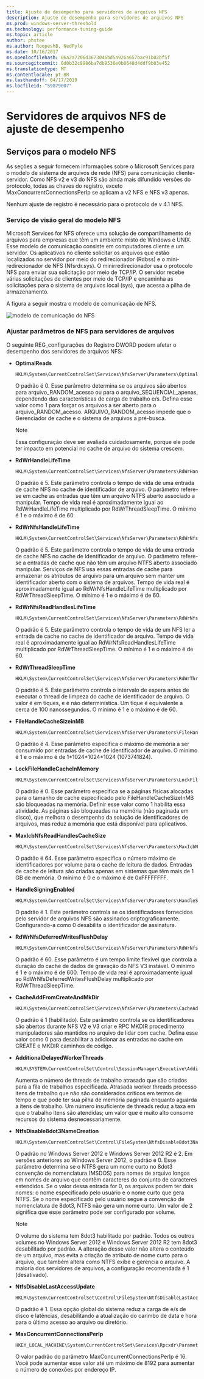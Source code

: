 ```yaml
---
title: Ajuste de desempenho para servidores de arquivos NFS
description: Ajuste de desempenho para servidores de arquivos NFS
ms.prod: windows-server-threshold
ms.technology: performance-tuning-guide
ms.topic: article
author: phstee
ms.author: RoopeshB, NedPyle
ms.date: 10/16/2017
ms.openlocfilehash: 06a2a7206d3673046bd5a926a657bac91b02bf5f
ms.sourcegitcommit: 0d0b32c8986ba7db9536e0b8648d4ddf9b03e452
ms.translationtype: MT
ms.contentlocale: pt-BR
ms.lasthandoff: 04/17/2019
ms.locfileid: "59879007"
---
```

# <a name="performance-tuning-nfs-file-servers"></a>Servidores de arquivos NFS de ajuste de desempenho

## <a href="" id="servicesnfs"></a>Serviços para o modelo NFS


As seções a seguir fornecem informações sobre o Microsoft Services para o modelo de sistema de arquivos de rede (NFS) para comunicação cliente-servidor. Como NFS v2 e v3 do NFS são ainda mais difundido versões do protocolo, todas as chaves do registro, exceto MaxConcurrentConnectionsPerIp se aplicam a v2 NFS e NFS v3 apenas.

Nenhum ajuste de registro é necessário para o protocolo de v 4.1 NFS.

### <a name="service-for-nfs-model-overview"></a>Serviço de visão geral do modelo NFS

Microsoft Services for NFS oferece uma solução de compartilhamento de arquivos para empresas que têm um ambiente misto de Windows e UNIX. Esse modelo de comunicação consiste em computadores cliente e um servidor. Os aplicativos no cliente solicitar os arquivos que estão localizados no servidor por meio do redirecionador (Rdbss) e o mini-redirecionador de NFS (Nfsrdr.sys). O minirredirecionador usa o protocolo NFS para enviar sua solicitação por meio de TCP/IP. O servidor recebe várias solicitações de clientes por meio de TCP/IP e encaminha as solicitações para o sistema de arquivos local (sys), que acessa a pilha de armazenamento.

A figura a seguir mostra o modelo de comunicação de NFS.

![modelo de comunicação do NFS](../../media/perftune-guide-nfs-model.png)

### <a name="tuning-parameters-for-nfs-file-servers"></a>Ajustar parâmetros de NFS para servidores de arquivos

O seguinte REG\_configurações do Registro DWORD podem afetar o desempenho dos servidores de arquivos NFS:

-   **OptimalReads**

    ```
    HKLM\System\CurrentControlSet\Services\NfsServer\Parameters\OptimalReads
    ```

    O padrão é 0. Esse parâmetro determina se os arquivos são abertos para arquivo\_RANDOM\_acesso ou para o arquivo\_SEQUENCIAL\_apenas, dependendo das características de carga de trabalho e/s. Defina esse valor como 1 para forçar os arquivos a ser aberto para o arquivo\_RANDOM\_acesso. ARQUIVO\_RANDOM\_acesso impede que o Gerenciador de cache e o sistema de arquivos a pré-busca.

    >[!NOTE]
    > Essa configuração deve ser avaliada cuidadosamente, porque ele pode ter impacto em potencial no cache de arquivo do sistema crescem.


-   **RdWrHandleLifeTime**

    ```
    HKLM\System\CurrentControlSet\Services\NfsServer\Parameters\RdWrHandleLifeTime
    ```

    O padrão é 5. Este parâmetro controla o tempo de vida de uma entrada de cache NFS no cache de identificador de arquivo. O parâmetro refere-se em cache as entradas que têm um arquivo NTFS aberto associado a manipular. Tempo de vida real é aproximadamente igual ao RdWrHandleLifeTime multiplicado por RdWrThreadSleepTime. O mínimo é 1 e o máximo é de 60.

-   **RdWrNfsHandleLifeTime**

    ```
    HKLM\System\CurrentControlSet\Services\NfsServer\Parameters\RdWrNfsHandleLifeTime
    ```

    O padrão é 5. Este parâmetro controla o tempo de vida de uma entrada de cache NFS no cache de identificador de arquivo. O parâmetro refere-se a entradas de cache que não têm um arquivo NTFS aberto associado manipular. Serviços de NFS usa essas entradas de cache para armazenar os atributos de arquivo para um arquivo sem manter um identificador aberto com o sistema de arquivos. Tempo de vida real é aproximadamente igual ao RdWrNfsHandleLifeTime multiplicado por RdWrThreadSleepTime. O mínimo é 1 e o máximo é de 60.

-   **RdWrNfsReadHandlesLifeTime**

    ```
    HKLM\System\CurrentControlSet\Services\NfsServer\Parameters\RdWrNfsReadHandlesLifeTime
    ```

    O padrão é 5. Este parâmetro controla o tempo de vida de um NFS ler a entrada de cache no cache de identificador de arquivo. Tempo de vida real é aproximadamente igual ao RdWrNfsReadHandlesLifeTime multiplicado por RdWrThreadSleepTime. O mínimo é 1 e o máximo é de 60.

-   **RdWrThreadSleepTime**

    ```
    HKLM\System\CurrentControlSet\Services\NfsServer\Parameters\RdWrThreadSleepTime
    ```

    O padrão é 5. Este parâmetro controla o intervalo de espera antes de executar o thread de limpeza do cache de identificador de arquivo. O valor é em tiques, e é não determinística. Um tique é equivalente a cerca de 100 nanossegundos. O mínimo é 1 e o máximo é de 60.

-   **FileHandleCacheSizeinMB**

    ```
    HKLM\System\CurrentControlSet\Services\NfsServer\Parameters\FileHandleCacheSizeinMB
    ```

    O padrão é 4. Esse parâmetro especifica o máximo de memória a ser consumido por entradas de cache de identificador de arquivo. O mínimo é 1 e o máximo é de 1\*1024\*1024\*1024 (1073741824).

-   **LockFileHandleCacheInMemory**

    ```
    HKLM\System\CurrentControlSet\Services\NfsServer\Parameters\LockFileHandleCacheInMemory
    ```

    O padrão é 0. Esse parâmetro especifica se a páginas físicas alocadas para o tamanho de cache especificado pelo FileHandleCacheSizeInMB são bloqueadas na memória. Definir esse valor como 1 habilita essa atividade. As páginas são bloqueadas na memória (não paginada em disco), que melhora o desempenho da solução de identificadores de arquivos, mas reduz a memória que está disponível para aplicativos.

-   **MaxIcbNfsReadHandlesCacheSize**

    ```
    HKLM\System\CurrentControlSet\Services\NfsServer\Parameters\MaxIcbNfsReadHandlesCacheSize
    ```

    O padrão é 64. Esse parâmetro especifica o número máximo de identificadores por volume para o cache de leitura de dados. Entradas de cache de leitura são criadas apenas em sistemas que têm mais de 1 GB de memória. O mínimo é 0 e o máximo é de 0xFFFFFFFF.

-   **HandleSigningEnabled**

    ```
    HKLM\System\CurrentControlSet\Services\NfsServer\Parameters\HandleSigningEnabled
    ```

    O padrão é 1. Este parâmetro controla se os identificadores fornecidos pelo servidor de arquivos NFS são assinados criptograficamente. Configurando-a como 0 desabilita o identificador de assinatura.

-   **RdWrNfsDeferredWritesFlushDelay**

    ```
    HKLM\System\CurrentControlSet\Services\NfsServer\Parameters\RdWrNfsDeferredWritesFlushDelay
    ```

    O padrão é 60. Esse parâmetro é um tempo limite flexível que controla a duração do cache de dados de gravação do NFS V3 instável. O mínimo é 1 e o máximo é de 600. Tempo de vida real é aproximadamente igual ao RdWrNfsDeferredWritesFlushDelay multiplicado por RdWrThreadSleepTime.

-   **CacheAddFromCreateAndMkDir**

    ```
    HKLM\System\CurrentControlSet\Services\NfsServer\Parameters\CacheAddFromCreateAndMkDir
    ```

    O padrão é 1 (habilitado). Este parâmetro controla se os identificadores são abertos durante NFS V2 e V3 criar e RPC MKDIR procedimento manipuladores são mantidos no arquivo de lidar com cache. Defina esse valor como 0 para desabilitar a adicionar as entradas no cache em CREATE e MKDIR caminhos de código.

-   **AdditionalDelayedWorkerThreads**

    ```
    HKLM\SYSTEM\CurrentControlSet\Control\SessionManager\Executive\AdditionalDelayedWorkerThreads
    ```

    Aumenta o número de threads de trabalho atrasado que são criados para a fila de trabalhos especificada. Atrasada worker threads processo itens de trabalho que não são considerados críticos em termos de tempo e que pode ter sua pilha de memória paginada enquanto aguarda a itens de trabalho. Um número insuficiente de threads reduz a taxa em que o trabalho itens são atendidas; um valor que é muito alto consome recursos do sistema desnecessariamente.

-   **NtfsDisable8dot3NameCreation**

    ```
    HKLM\System\CurrentControlSet\Control\FileSystem\NtfsDisable8dot3NameCreation
    ```

    O padrão no Windows Server 2012 e Windows Server 2012 R2 é 2. Em versões anteriores ao Windows Server 2012, o padrão é 0. Esse parâmetro determina se o NTFS gera um nome curto no 8dot3 convenção de nomenclatura (MSDOS) para nomes de arquivo longos em nomes de arquivo que contêm caracteres do conjunto de caracteres estendidos. Se o valor dessa entrada for 0, os arquivos podem ter dois nomes: o nome especificado pelo usuário e o nome curto que gera NTFS. Se o nome especificado pelo usuário segue a convenção de nomenclatura de 8dot3, NTFS não gera um nome curto. Um valor de 2 significa que esse parâmetro pode ser configurado por volume.

    >[!NOTE]
    > O volume do sistema tem 8dot3 habilitado por padrão. Todos os outros volumes no Windows Server 2012 e Windows Server 2012 R2 tem 8dot3 desabilitado por padrão. A alteração desse valor não altera o conteúdo de um arquivo, mas evita a criação de atributo de nome curto para o arquivo, que também altera como NTFS exibe e gerencia o arquivo. A maioria dos servidores de arquivos, a configuração recomendada é 1 (desativado).


-   **NtfsDisableLastAccessUpdate**

    ```
    HKLM\System\CurrentControlSet\Control\FileSystem\NtfsDisableLastAccessUpdate
    ```

    O padrão é 1. Essa opção global do sistema reduz a carga de e/s de disco e latências, desabilitando a atualização do carimbo de data e hora para o último acesso ao arquivo ou diretório.

-   **MaxConcurrentConnectionsPerIp**

    ```
    HKEY_LOCAL_MACHINE\System\CurrentControlSet\Services\Rpcxdr\Parameters\MaxConcurrentConnectionsPerIp
    ```

    O valor padrão do parâmetro MaxConcurrentConnectionsPerIp é 16. Você pode aumentar esse valor até um máximo de 8192 para aumentar o número de conexões por endereço IP.
